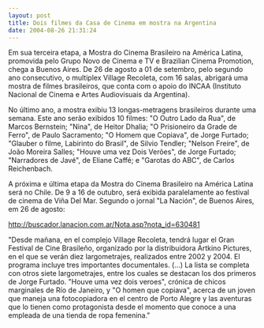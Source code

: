 ```yaml
---
layout: post
title: Dois filmes da Casa de Cinema em mostra na Argentina
date: 2004-08-26 21:31:24
---
```

Em sua terceira etapa, a Mostra do Cinema Brasileiro na América Latina, promovida pelo Grupo Novo de Cinema e TV e Brazilian Cinema Promotion, chega a Buenos Aires. De 26 de agosto a 01 de setembro, pelo segundo ano consecutivo, o multiplex Village Recoleta, com 16 salas, abrigará uma mostra de filmes brasileiros, que conta com o apoio do INCAA (Instituto Nacional de Cinema e Artes Audiovisuais da Argentina).

No último ano, a mostra exibiu 13 longas-metragens brasileiros durante uma semana. Este ano serão exibidos 10 filmes: "O Outro Lado da Rua", de Marcos Bernstein; "Nina", de Heitor Dhalia; "O Prisioneiro da Grade de Ferro", de Paulo Sacramento; "O Homem que Copiava", de Jorge Furtado; "Glauber o filme, Labirinto do Brasil", de Silvio Tendler; "Nelson Freire", de João Moreira Salles; "Houve uma vez Dois Verões", de Jorge Furtado; "Narradores de Javé", de Eliane Caffé; e "Garotas do ABC", de Carlos Reichenbach.

A próxima e última etapa da Mostra do Cinema Brasileiro na América Latina será no Chile. De 9 a 16 de outubro, será exibida paralelamente ao festival de cinema de Viña Del Mar. Segundo o jornal "La Nación", de Buenos Aires, em 26 de agosto:

http://buscador.lanacion.com.ar/Nota.asp?nota_id=630481

"Desde mañana, en el complejo Village Recoleta, tendrá lugar el Gran Festival de Cine Brasileño, organizado por la distribuidora Artkino Pictures, en el que se verán diez largometrajes, realizados entre 2002 y 2004. El programa incluye tres importantes documentales. (...) La lista se completa con otros siete largometrajes, entre los cuales se destacan los dos primeros de Jorge Furtado. "Houve uma vez dois veroes", crónica de chicos marginales de Río de Janeiro, y "O homen que copiava", acerca de un joven que maneja una fotocopiadora en el centro de Porto Alegre y las aventuras que lo tienen como protagonista desde el momento que conoce a una empleada de una tienda de ropa femenina."